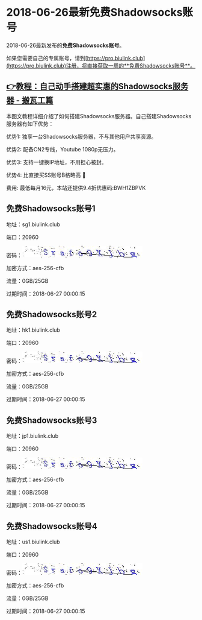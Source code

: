 # 2018-06-26最新**免费Shadowsocks账号**

2018-06-26最新发布的**免费Shadowsocks账号**。

如果您需要自己的专属账号，请到[https://pro.biulink.club](https://pro.biulink.club)注册，将直接获取一周的**免费Shadowsocks账号**。

## [👉教程：自己动手搭建超实惠的Shadowsocks服务器 - 搬瓦工篇](https://github.com/Biulink/ShadowsocksTutorials/blob/master/%E6%95%99%E6%82%A8%E8%87%AA%E5%B7%B1%E5%8A%A8%E6%89%8B%E6%90%AD%E5%BB%BA%E8%B6%85%E5%AE%9E%E6%83%A0%E7%9A%84Shadowsocks%E6%9C%8D%E5%8A%A1%E5%99%A8%20-%20%E6%90%AC%E7%93%A6%E5%B7%A5%E7%AF%87.md)
  
  本图文教程详细介绍了如何搭建Shadowsocks服务器。自己搭建Shadowsocks服务器有如下优势：

  优势1: 独享一台Shadowsocks服务器，不与其他用户共享资源。

  优势2: 配备CN2专线，Youtube 1080p无压力。

  优势3: 支持一键换IP地址，不用担心被封。

  优势4: 比直接买SS账号B格略高 🙂

  费用: 最低每月16元，本站还提供9.4折优惠码:BWH1ZBPVK  
## 免费Shadowsocks账号1

地址：sg1.biulink.club

端口：20960

密码：![免费Shadowsocks账号密码](../password/aaca9313-5068-48d2-be17-476e24963b2c.jpg)

加密方式：aes-256-cfb

流量：0GB/25GB

过期时间：2018-06-27 00:00:15

## 免费Shadowsocks账号2

地址：hk1.biulink.club

端口：20960

密码：![免费Shadowsocks账号密码](../password/aaca9313-5068-48d2-be17-476e24963b2c.jpg)

加密方式：aes-256-cfb

流量：0GB/25GB

过期时间：2018-06-27 00:00:15

## 免费Shadowsocks账号3

地址：jp1.biulink.club

端口：20960

密码：![免费Shadowsocks账号密码](../password/aaca9313-5068-48d2-be17-476e24963b2c.jpg)

加密方式：aes-256-cfb

流量：0GB/25GB

过期时间：2018-06-27 00:00:15

## 免费Shadowsocks账号4

地址：us1.biulink.club

端口：20960

密码：![免费Shadowsocks账号密码](../password/aaca9313-5068-48d2-be17-476e24963b2c.jpg)

加密方式：aes-256-cfb

流量：0GB/25GB

过期时间：2018-06-27 00:00:15

